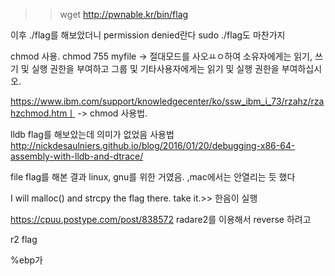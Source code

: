  >>wget http://pwnable.kr/bin/flag

 이후 ./flag를 해보았더니 permission denied란다
 sudo ./flag도 마찬가지

 chmod 사용. 
 chmod 755 myfile -> 절대모드를 사오ㅛㅇ하여 소유자에게는 읽기, 쓰기 및 실행 권한을 부여하고 그룹 및 기타사용자에게는 읽기 및 실행 권한을 부여하십시오.

 https://www.ibm.com/support/knowledgecenter/ko/ssw_ibm_i_73/rzahz/rzahzchmod.htmㅣ -> chmod 사용법.

lldb flag를 해보았는데 의미가 없었음
사용법 http://nickdesaulniers.github.io/blog/2016/01/20/debugging-x86-64-assembly-with-lldb-and-dtrace/

file flag를 해본 결과 linux, gnu를 위한 거였음. ,mac에서는 안열리는 듯 했다

I will malloc() and strcpy the flag there. take it.>> 한음이 실행

https://cpuu.postype.com/post/838572
radare2를 이용해서 reverse 하려고

r2 flag

%ebp가